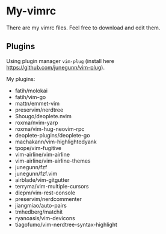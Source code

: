 # My-vimrc
There are my vimrc files. Feel free to download and edit them.

## Plugins
Using plugin manager `vim-plug` (install here https://github.com/junegunn/vim-plug).

My plugins:

  - fatih/molokai
  - fatih/vim-go
  - mattn/emmet-vim
  - preservim/nerdtree
  - Shougo/deoplete.nvim
  - roxma/nvim-yarp
  - roxma/vim-hug-neovim-rpc
  - deoplete-plugins/deoplete-go
  - machakann/vim-highlightedyank
  - tpope/vim-fugitive
  - vim-airline/vim-airline
  - vim-airline/vim-airline-themes
  - junegunn/fzf
  - junegunn/fzf.vim
  - airblade/vim-gitgutter
  - terryma/vim-multiple-cursors
  - diepm/vim-rest-console
  - preservim/nerdcommenter
  - jiangmiao/auto-pairs
  - tmhedberg/matchit
  - ryanoasis/vim-devicons
  - tiagofumo/vim-nerdtree-syntax-highlight
